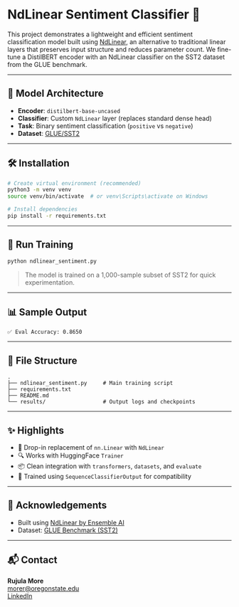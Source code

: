 # NdLinear Sentiment Classifier 🚀

This project demonstrates a lightweight and efficient sentiment classification model built using [NdLinear](https://github.com/ensemble-core/NdLinear), an alternative to traditional linear layers that preserves input structure and reduces parameter count. We fine-tune a DistilBERT encoder with an NdLinear classifier on the SST2 dataset from the GLUE benchmark.

---

## 🧠 Model Architecture

- **Encoder**: `distilbert-base-uncased`
- **Classifier**: Custom `NdLinear` layer (replaces standard dense head)
- **Task**: Binary sentiment classification (`positive` vs `negative`)
- **Dataset**: [GLUE/SST2](https://huggingface.co/datasets/glue)

---

## 🛠 Installation

```bash
# Create virtual environment (recommended)
python3 -m venv venv
source venv/bin/activate  # or venv\Scripts\activate on Windows

# Install dependencies
pip install -r requirements.txt
```

---

## 🧪 Run Training

```bash
python ndlinear_sentiment.py
```

> The model is trained on a 1,000-sample subset of SST2 for quick experimentation.

---

## 📊 Sample Output

```
✅ Eval Accuracy: 0.8650
```

---

## 📁 File Structure

```
.
├── ndlinear_sentiment.py     # Main training script
├── requirements.txt
├── README.md
└── results/                  # Output logs and checkpoints
```

---

## ✨ Highlights

- 🔁 Drop-in replacement of `nn.Linear` with `NdLinear`
- 🔍 Works with HuggingFace `Trainer`
- 📦 Clean integration with `transformers`, `datasets`, and `evaluate`
- 🧪 Trained using `SequenceClassifierOutput` for compatibility

---

## 🤝 Acknowledgements

- Built using [NdLinear by Ensemble AI](https://github.com/ensemble-core/NdLinear)
- Dataset: [GLUE Benchmark (SST2)](https://huggingface.co/datasets/glue)

---

## 📬 Contact

**Rujula More**  
[morer@oregonstate.edu](mailto:morer@oregonstate.edu)  
[LinkedIn](https://www.linkedin.com/in/rujula-more-19b8721a6)
